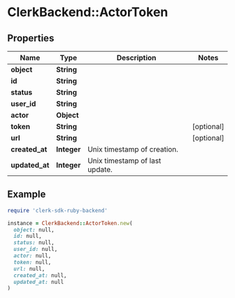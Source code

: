 # ClerkBackend::ActorToken

## Properties

| Name | Type | Description | Notes |
| ---- | ---- | ----------- | ----- |
| **object** | **String** |  |  |
| **id** | **String** |  |  |
| **status** | **String** |  |  |
| **user_id** | **String** |  |  |
| **actor** | **Object** |  |  |
| **token** | **String** |  | [optional] |
| **url** | **String** |  | [optional] |
| **created_at** | **Integer** | Unix timestamp of creation.  |  |
| **updated_at** | **Integer** | Unix timestamp of last update.  |  |

## Example

```ruby
require 'clerk-sdk-ruby-backend'

instance = ClerkBackend::ActorToken.new(
  object: null,
  id: null,
  status: null,
  user_id: null,
  actor: null,
  token: null,
  url: null,
  created_at: null,
  updated_at: null
)
```

